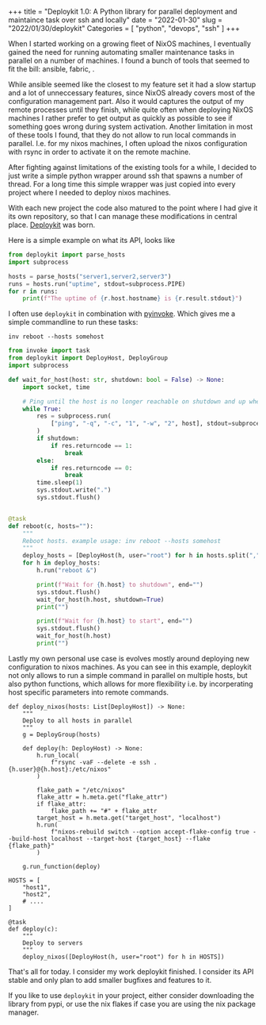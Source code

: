 +++
title = "Deploykit 1.0: A Python library for parallel deployment and maintaince task over ssh and locally"
date = "2022-01-30"
slug = "2022/01/30/deploykit"
Categories = [ "python", "devops", "ssh" ]
+++

When I started working on a growing fleet of NixOS machines, I eventually gained
the need for running automating smaller maintenance tasks in parallel on a
number of machines. I found a bunch of tools that seemed to fit the bill:
ansible, fabric, <TODO>.

While ansible seemed like the closest to my feature set it had a slow startup
and a lot of unneccessary features, since NixOS already covers most of the
configuration management part. Also it would captures the output of my remote
processes until they finish, while quite often when deploying NixOS machines I
rather prefer to get output as quickly as possible to see if something goes
wrong during system activation. Another limitation in most of these tools I
found, that they do not allow to run local commands in parallel. I.e. for my
nixos machines, I often upload the nixos configuration with rsync in order to
activate it on the remote machine.

After fighting against limitations of the existing tools for a while, I decided
to just write a simple python wrapper around ssh that spawns a number of thread.
For a long time this simple wrapper was just copied into every project where I
needed to deploy nixos machines.

With each new project the code also matured to the point where I had give it its
own repository, so that I can manage these modifications in central place.
[Deploykit](https://github.com/numtide/deploykit) was born.

Here is a simple example on what its API, looks like

```python
from deploykit import parse_hosts
import subprocess

hosts = parse_hosts("server1,server2,server3")
runs = hosts.run("uptime", stdout=subprocess.PIPE)
for r in runs:
    print(f"The uptime of {r.host.hostname} is {r.result.stdout}")
```

I often use `deploykit` in combination with [pyinvoke](). Which gives me a
simple commandline to run these tasks:

```
inv reboot --hosts somehost
```

```python
from invoke import task
from deploykit import DeployHost, DeployGroup
import subprocess

def wait_for_host(host: str, shutdown: bool = False) -> None:
    import socket, time

    # Ping until the host is no longer reachable on shutdown and up when booting.
    while True:
        res = subprocess.run(
            ["ping", "-q", "-c", "1", "-w", "2", host], stdout=subprocess.DEVNULL
        )
        if shutdown:
            if res.returncode == 1:
                break
        else:
            if res.returncode == 0:
                break
        time.sleep(1)
        sys.stdout.write(".")
        sys.stdout.flush()


@task
def reboot(c, hosts=""):
    """
    Reboot hosts. example usage: inv reboot --hosts somehost
    """
    deploy_hosts = [DeployHost(h, user="root") for h in hosts.split(",")]
    for h in deploy_hosts:
        h.run("reboot &")

        print(f"Wait for {h.host} to shutdown", end="")
        sys.stdout.flush()
        wait_for_host(h.host, shutdown=True)
        print("")

        print(f"Wait for {h.host} to start", end="")
        sys.stdout.flush()
        wait_for_host(h.host)
        print("")
```

Lastly my own personal use case is evolves mostly around deploying new
configuration to nixos machines. As you can see in this example, deploykit not
only allows to run a simple command in parallel on multiple hosts, but also
python functions, which allows for more flexibility i.e. by incorperating host
specific parameters into remote commands.

```
def deploy_nixos(hosts: List[DeployHost]) -> None:
    """
    Deploy to all hosts in parallel
    """
    g = DeployGroup(hosts)

    def deploy(h: DeployHost) -> None:
        h.run_local(
            f"rsync -vaF --delete -e ssh . {h.user}@{h.host}:/etc/nixos"
        )

        flake_path = "/etc/nixos"
        flake_attr = h.meta.get("flake_attr")
        if flake_attr:
            flake_path += "#" + flake_attr
        target_host = h.meta.get("target_host", "localhost")
        h.run(
            f"nixos-rebuild switch --option accept-flake-config true --build-host localhost --target-host {target_host} --flake {flake_path}"
        )

    g.run_function(deploy)

HOSTS = [
    "host1",
    "host2",
    # ....
]

@task
def deploy(c):
    """
    Deploy to servers
    """
    deploy_nixos([DeployHost(h, user="root") for h in HOSTS])
```

That's all for today. I consider my work deploykit finished. I consider its API
stable and only plan to add smaller bugfixes and features to it.

If you like to use `deploykit` in your project, either consider downloading the
library from pypi, or use the nix flakes if case you are using the nix package
manager.
